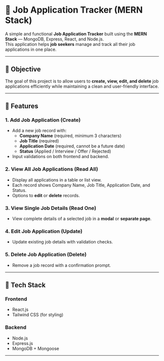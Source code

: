 # 🧾 Job Application Tracker (MERN Stack)

A simple and functional **Job Application Tracker** built using the **MERN Stack** — MongoDB, Express, React, and Node.js.  
This application helps **job seekers** manage and track all their job applications in one place.

---

## 🚀 Objective

The goal of this project is to allow users to **create, view, edit, and delete** job applications efficiently while maintaining a clean and user-friendly interface.

---

## 🧠 Features

### 1. Add Job Application (Create)
- Add a new job record with:
  - **Company Name** (required, minimum 3 characters)
  - **Job Title** (required)
  - **Application Date** (required, cannot be a future date)
  - **Status** (Applied / Interview / Offer / Rejected)
- Input validations on both frontend and backend.

### 2. View All Job Applications (Read All)
- Display all applications in a table or list view.
- Each record shows Company Name, Job Title, Application Date, and Status.
- Options to **edit** or **delete** records.

### 3. View Single Job Details (Read One)
- View complete details of a selected job in a **modal** or **separate page**.

### 4. Edit Job Application (Update)
- Update existing job details with validation checks.

### 5. Delete Job Application (Delete)
- Remove a job record with a confirmation prompt.

---

## 🧩 Tech Stack

### Frontend
- React.js
- Tailwind CSS (for styling)

### Backend
- Node.js  
- Express.js  
- MongoDB + Mongoose  

---